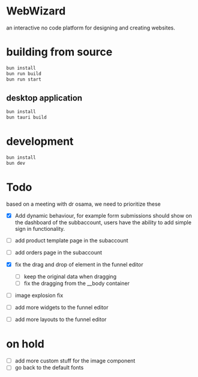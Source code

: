 # WebWizard

an interactive no code platform for designing and creating websites.

# building from source

```bash
bun install
bun run build
bun run start
```

## desktop application

```bash
bun install
bun tauri build
```

# development

```bash
bun install
bun dev
```

# Todo

based on a meeting with dr osama, we need to prioritize these

- [x] Add dynamic behaviour, for example form submissions should show on the
      dashboard of the subbaccount, users have the ability to add simple sign in
      functionality.
- [ ] add product template page in the subaccount
- [ ] add orders page in the subaccount
- [x] fix the drag and drop of element in the funnel editor
  - [ ] keep the original data when dragging
  - [ ] fix the dragging from the \_\_body container
- [ ] image explosion fix

- [ ] add more widgets to the funnel editor
- [ ] add more layouts to the funnel editor

# on hold

- [ ] add more custom stuff for the image component
- [ ] go back to the default fonts
